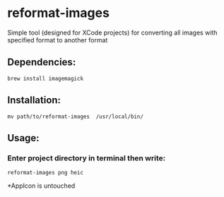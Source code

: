 # reformat-images
Simple tool (designed for XCode projects) for converting all images with specified format to another format
## Dependencies:
```console
brew install imagemagick
```
## Installation:
```console
mv path/to/reformat-images  /usr/local/bin/
```
## Usage:
### Enter project directory in terminal then write:
```console
reformat-images png heic
```
*AppIcon is untouched
